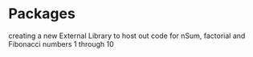 # Packages
creating a new External Library to host out code for nSum, factorial and Fibonacci numbers 1 through 10
